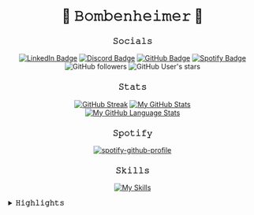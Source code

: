 <div align="center">

  # <div style="text-align: center;">🐉 **𝙱𝚘𝚖𝚋𝚎𝚗𝚑𝚎𝚒𝚖𝚎𝚛** 🐉</div>

  ### <div style="text-align: center;">**𝚂𝚘𝚌𝚒𝚊𝚕𝚜**</div>
  
  [![LinkedIn Badge](https://img.shields.io/badge/LinkedIn-0a66c2?style=for-the-badge&logo=linkedin&logoColor=white)](https://www.linkedin.com/in/bruce-smith-4a4941296/)
  [![Discord Badge](https://img.shields.io/badge/Discord-7289da?style=for-the-badge&logo=discord&logoColor=white)](https://discord.com/channels/@arrgs8)
  [![GitHub Badge](https://img.shields.io/badge/GitHub-24292e?style=for-the-badge&logo=github&logoColor=white)](https://github.com/Bombenheimer/)
  [![Spotify Badge](https://img.shields.io/badge/Spotify-1db954?style=for-the-badge&logo=spotify&logoColor=white)](https://open.spotify.com/user/31i7hr5eqfinn6ricygtgsywuthu?si=c36f7c5ad5d34407)
  </br>
  ![GitHub followers](https://img.shields.io/github/followers/Bombenheimer?style=for-the-badge)
  ![GitHub User's stars](https://img.shields.io/github/stars/bombenheimer?style=for-the-badge)

  ### <div style="text-align: center;">**𝚂𝚝𝚊𝚝𝚜**</div>
  [![GitHub Streak](http://github-readme-streak-stats.herokuapp.com?user=bombenheimer&theme=dark&background=000000)](https://git.io/streak-stats)
  [![My GitHub Stats](https://github-readme-stats.vercel.app/api/?username=bombenheimer&count_private=true&theme=tokyonight&showicons=true)]()
  </br>
  [![My GitHub Language Stats](https://github-readme-stats.vercel.app/api/top-langs/?username=bombenheimer&langs_count=5&theme=tokyonight)]()
  </br>

  ### <div style="text-align: center;">**𝚂𝚙𝚘𝚝𝚒𝚏𝚢**</div>
  [![spotify-github-profile](https://spotify-github-profile.vercel.app/api/view?uid=31i7hr5eqfinn6ricygtgsywuthu&cover_image=true&theme=novatorem&show_offline=false&background_color=3e1976&interchange=true&bar_color=5835f6&bar_color_cover=false)](https://github.com/kittinan/spotify-github-profile)
  
  ### <div style="text-align: center;">**𝚂𝚔𝚒𝚕𝚕𝚜**</div>
  [![My Skills](https://skillicons.dev/icons?i=python,c,bash,kali,mint,ubuntu,vim,neovim,stackoverflow&theme=dark)](https://skillicons.dev)
</div>

<details>
<summary> <strong>𝙷𝚒𝚐𝚑𝚕𝚒𝚐𝚑𝚝𝚜</strong> </summary>
  <ul>
    <li>𝙿𝚛𝚘𝚓𝚎𝚌𝚝𝚜:</li>
    <ul>
        <li><strong><a href="https://github.com/Bombenheimer/Aliencrypt">𝙰𝚕𝚒𝚎𝚗𝚌𝚛𝚢𝚙𝚝</a></strong></li>
        <li><strong><a href="https://github.com/Bombenheimer/passgen">𝚙𝚊𝚜𝚜𝚐𝚎𝚗</a></strong></li>
      </ul>
    <li>𝙿𝚊𝚛𝚝𝚒𝚌𝚒𝚙𝚊𝚝𝚎𝚍 𝚒𝚗 𝚝𝚑𝚎 𝟸𝟶𝟸𝟹 𝙽𝙲𝙰𝙴 𝙲𝚢𝚋𝚎𝚛𝚐𝚊𝚖𝚎𝚜 𝙲𝚃𝙵 𝚊𝚗𝚍 𝚏𝚒𝚗𝚒𝚜𝚑𝚎𝚍 𝚒𝚗 <strong><a href="https://github.com/Bombenheimer/Bombenheimer/blob/main/Outside%20Experience/Competitions/NCAE-Cybergames-Final.jpg">𝟸𝚗𝚍 𝙿𝚕𝚊𝚌𝚎</a></strong></li>
  </ul>
</details>
